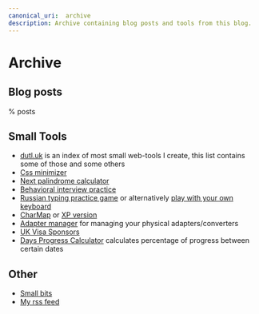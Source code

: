 ```yaml
---
canonical_uri:  archive
description: Archive containing blog posts and tools from this blog.
---
```


# Archive

## Blog posts

% posts

## Small Tools

- [dutl.uk](https://www.dutl.uk/) is an index of most small web-tools I create, this list contains some of those and some others
- [Css minimizer](/misc/web/minimize-css)
- [Next palindrome calculator](/misc/web/palindrome-calculator)
- [Behavioral interview practice](https://behavioral-interview-practice.dutl.uk/)
- [Russian typing practice game](/misc/web/old-projects/typ-o) or alternatively [play with your own keyboard](/misc/web/old-projects/typ-v)
- [CharMap](/misc/web/charmap) or [XP version](/misc/web/charmap-xp)
- [Adapter manager](https://adapter-manager.dutl.uk/) for managing your physical adapters/converters
- [UK Visa Sponsors](https://uk-sponsors.dutl.uk/)
- [Days Progress Calculator](/misc/web/days-progress) calculates percentage of progress between certain dates

## Other

- [Small bits](/misc/bits)
- [My rss feed](https://rss-reader.dutl.uk/?feeds=https%3A%2F%2Ffeeds.feedburner.com%2Fblogspot%2FHcFb%2Chttps%3A%2F%2Fblog.jim-nielsen.com%2Ffeed.xml%2Chttps%3A%2F%2Fblog.benjojo.co.uk%2Frss.xml%2Chttps%3A%2F%2Fdaringfireball.net%2Ffeeds%2Fmain%2Chttps%3A%2F%2Fsimonwillison.net%2Fatom%2Feverything%2F%2Chttps%3A%2F%2Fdgerrells.com%2Ffeed%2Chttps%3A%2F%2Feieio.games%2Ffeed.xml%2Chttps%3A%2F%2Ftaylor.town%2Ffeed.xml%2Chttps%3A%2F%2Fwww.bradypramberg.com%2Fposts%2Findex.xml%2Chttps%3A%2F%2Fwww.kalzumeus.com%2Ffeed.xml%2Chttps%3A%2F%2Fxkcd.com%2Frss.xml&ttl=30&blocklist=)
